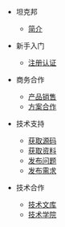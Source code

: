 <!-- docs/_sidebar.md -->

- 坦克邦
  - [简介](/README.md)

- 新手入门
  - [注册认证](/registration.md)

- 商务合作
  - [产品销售](/productsales.md)
  - [方案合作](/partnership.md)

- 技术支持
  - [获取源码](/sourcecode.md)
  - [获取资料](/document.md)
  - [发布问题](/issue.md)
  - [发布需求](/request.md)

- 技术合作
  - [技术文库](/techdoc.md)
  - [技术学院](/techtrain.md)
